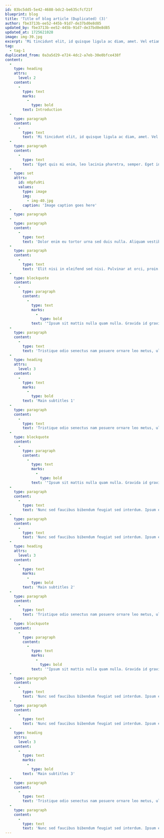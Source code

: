 ```yaml
---
id: 03bc5dd5-5e42-4688-bdc2-be635cfcf21f
blueprint: blog
title: 'Title of blog article (Duplicated) (3)'
author: fbe3713b-ee52-445b-91d7-de37bd0e8d85
updated_by: fbe3713b-ee52-445b-91d7-de37bd0e8d85
updated_at: 1725621028
image: img-39.jpg
excerpt: 'Mi tincidunt elit, id quisque ligula ac diam, amet. Vel etiam suspendisse morbi eleifend faucibus eget vestibulum felis. Dictum quis montes, sit sit. Tellus aliquam enim urna, etiam. Mauris posuere vulputate arcu amet, vitae nisi, tellus tincidunt. At feugiat sapien varius id.'
tag:
  - tag-1
duplicated_from: 0a3a5d29-e724-4dc2-a7eb-30e0bfce438f
content:
  -
    type: heading
    attrs:
      level: 2
    content:
      -
        type: text
        marks:
          -
            type: bold
        text: Introduction
  -
    type: paragraph
    content:
      -
        type: text
        text: 'Mi tincidunt elit, id quisque ligula ac diam, amet. Vel etiam suspendisse morbi eleifend faucibus eget vestibulum felis. Dictum quis montes, sit sit. Tellus aliquam enim urna, etiam. Mauris posuere vulputate arcu amet, vitae nisi, tellus tincidunt. At feugiat sapien varius id.'
  -
    type: paragraph
    content:
      -
        type: text
        text: 'Eget quis mi enim, leo lacinia pharetra, semper. Eget in volutpat mollis at volutpat lectus velit, sed auctor. Porttitor fames arcu quis fusce augue enim. Quis at habitant diam at. Suscipit tristique risus, at donec. In turpis vel et quam imperdiet. Ipsum molestie aliquet sodales id est ac volutpat.'
  -
    type: set
    attrs:
      id: m0pfu9ti
      values:
        type: image
        img:
          - img-40.jpg
        caption: 'Image caption goes here'
  -
    type: paragraph
  -
    type: paragraph
    content:
      -
        type: text
        text: 'Dolor enim eu tortor urna sed duis nulla. Aliquam vestibulum, nulla odio nisl vitae. In aliquet pellentesque aenean hac vestibulum turpis mi bibendum diam. Tempor integer aliquam in vitae malesuada fringilla.'
  -
    type: paragraph
    content:
      -
        type: text
        text: 'Elit nisi in eleifend sed nisi. Pulvinar at orci, proin imperdiet commodo consectetur convallis risus. Sed condimentum enim dignissim adipiscing faucibus consequat, urna. Viverra purus et erat auctor aliquam. Risus, volutpat vulputate posuere purus sit congue convallis aliquet. Arcu id augue ut feugiat donec porttitor neque. Mauris, neque ultricies eu vestibulum, bibendum quam lorem id. Dolor lacus, eget nunc lectus in tellus, pharetra, porttitor.'
  -
    type: blockquote
    content:
      -
        type: paragraph
        content:
          -
            type: text
            marks:
              -
                type: bold
            text: '"Ipsum sit mattis nulla quam nulla. Gravida id gravida ac enim mauris id. Non pellentesque congue eget consectetur turpis. Sapien, dictum molestie sem tempor. Diam elit, orci, tincidunt aenean tempus."'
  -
    type: paragraph
    content:
      -
        type: text
        text: 'Tristique odio senectus nam posuere ornare leo metus, ultricies. Blandit duis ultricies vulputate morbi feugiat cras placerat elit. Aliquam tellus lorem sed ac. Montes, sed mattis pellentesque suscipit accumsan. Cursus viverra aenean magna risus elementum faucibus molestie pellentesque. Arcu ultricies sed mauris vestibulum.'
  -
    type: heading
    attrs:
      level: 3
    content:
      -
        type: text
        marks:
          -
            type: bold
        text: 'Main subtitles 1'
  -
    type: paragraph
    content:
      -
        type: text
        text: 'Tristique odio senectus nam posuere ornare leo metus, ultricies. Blandit duis ultricies vulputate morbi feugiat cras placerat elit. Aliquam tellus lorem sed ac. Montes, sed mattis pellentesque suscipit accumsan. Cursus viverra aenean magna risus elementum faucibus molestie pellentesque. Arcu ultricies sed mauris vestibulum.'
  -
    type: blockquote
    content:
      -
        type: paragraph
        content:
          -
            type: text
            marks:
              -
                type: bold
            text: '"Ipsum sit mattis nulla quam nulla. Gravida id gravida ac enim mauris id. Non pellentesque congue eget consectetur turpis. Sapien, dictum molestie sem tempor. Diam elit, orci, tincidunt aenean tempus."'
  -
    type: paragraph
    content:
      -
        type: text
        text: 'Nunc sed faucibus bibendum feugiat sed interdum. Ipsum egestas condimentum mi massa. In tincidunt pharetra consectetur sed duis facilisis metus. Etiam egestas in nec sed et. Quis lobortis at sit dictum eget nibh tortor commodo cursus.'
  -
    type: paragraph
    content:
      -
        type: text
        text: 'Nunc sed faucibus bibendum feugiat sed interdum. Ipsum egestas condimentum mi massa. In tincidunt pharetra consectetur sed duis facilisis metus. Etiam egestas in nec sed et. Quis lobortis at sit dictum eget nibh tortor commodo cursus.'
  -
    type: heading
    attrs:
      level: 3
    content:
      -
        type: text
        marks:
          -
            type: bold
        text: 'Main subtitles 2'
  -
    type: paragraph
    content:
      -
        type: text
        text: 'Tristique odio senectus nam posuere ornare leo metus, ultricies. Blandit duis ultricies vulputate morbi feugiat cras placerat elit. Aliquam tellus lorem sed ac. Montes, sed mattis pellentesque suscipit accumsan. Cursus viverra aenean magna risus elementum faucibus molestie pellentesque. Arcu ultricies sed mauris vestibulum.'
  -
    type: blockquote
    content:
      -
        type: paragraph
        content:
          -
            type: text
            marks:
              -
                type: bold
            text: '"Ipsum sit mattis nulla quam nulla. Gravida id gravida ac enim mauris id. Non pellentesque congue eget consectetur turpis. Sapien, dictum molestie sem tempor. Diam elit, orci, tincidunt aenean tempus."'
  -
    type: paragraph
    content:
      -
        type: text
        text: 'Nunc sed faucibus bibendum feugiat sed interdum. Ipsum egestas condimentum mi massa. In tincidunt pharetra consectetur sed duis facilisis metus. Etiam egestas in nec sed et. Quis lobortis at sit dictum eget nibh tortor commodo cursus.'
  -
    type: paragraph
    content:
      -
        type: text
        text: 'Nunc sed faucibus bibendum feugiat sed interdum. Ipsum egestas condimentum mi massa. In tincidunt pharetra consectetur sed duis facilisis metus. Etiam egestas in nec sed et. Quis lobortis at sit dictum eget nibh tortor commodo cursus.'
  -
    type: heading
    attrs:
      level: 3
    content:
      -
        type: text
        marks:
          -
            type: bold
        text: 'Main subtitles 3'
  -
    type: paragraph
    content:
      -
        type: text
        text: 'Tristique odio senectus nam posuere ornare leo metus, ultricies. Blandit duis ultricies vulputate morbi feugiat cras placerat elit. Aliquam tellus lorem sed ac. Montes, sed mattis pellentesque suscipit accumsan. Cursus viverra aenean magna risus elementum faucibus molestie pellentesque. Arcu ultricies sed mauris vestibulum.'
  -
    type: paragraph
    content:
      -
        type: text
        text: 'Nunc sed faucibus bibendum feugiat sed interdum. Ipsum egestas condimentum mi massa. In tincidunt pharetra consectetur sed duis facilisis metus. Etiam egestas in nec sed et. Quis lobortis at sit dictum eget nibh tortor commodo cursus.'
---
```

